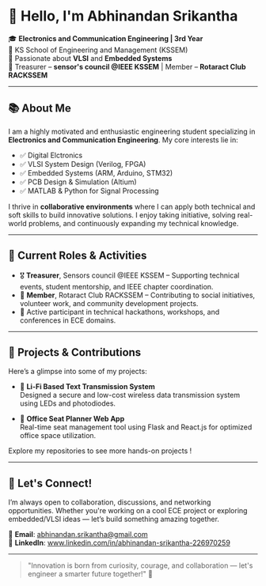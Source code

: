 # 👋 Hello, I'm Abhinandan Srikantha

🎓 **Electronics and Communication Engineering | 3rd Year**  
🏫 KS School of Engineering and Management (KSSEM)  
🔧 Passionate about **VLSI** and **Embedded Systems**  
👥 Treasurer – **sensor's council @IEEE KSSEM** | Member – **Rotaract Club RACKSSEM**

---

## 📚 About Me

I am a highly motivated and enthusiastic engineering student specializing in **Electronics and Communication Engineering**. My core interests lie in:

- ✅ Digital Elctronics 
- ✅ VLSI System Design (Verilog, FPGA)  
- ✅ Embedded Systems (ARM,  Arduino, STM32)  
- ✅ PCB Design & Simulation (Altium)  
- ✅ MATLAB & Python for Signal Processing  

I thrive in **collaborative environments** where I can apply both technical and soft skills to build innovative solutions. I enjoy taking initiative, solving real-world problems, and continuously expanding my technical knowledge.

---

## 💼 Current Roles & Activities

- 🎖 **Treasurer**, Sensors council @IEEE KSSEM – Supporting technical events, student mentorship, and IEEE chapter coordination.
- 🤝 **Member**, Rotaract Club RACKSSEM – Contributing to social initiatives, volunteer work, and community development projects.
- 🧠 Active participant in technical hackathons, workshops, and conferences in ECE domains.

---

## 🚀 Projects & Contributions

Here’s a glimpse into some of my projects:

- 🔦 **Li-Fi Based Text Transmission System**  
  Designed a secure and low-cost wireless data transmission system using LEDs and photodiodes.

- 📍 **Office Seat Planner Web App**  
  Real-time seat management tool using Flask and React.js for optimized office space utilization.

Explore my repositories to see more hands-on projects !

---

## 🤝 Let's Connect!

I’m always open to collaboration, discussions, and networking opportunities. Whether you're working on a cool ECE project or exploring embedded/VLSI ideas — let’s build something amazing together.

📧 **Email**: abhinandan.srikantha@gmail.com  
🔗 **LinkedIn**: www.linkedin.com/in/abhinandan-srikantha-226970259  


---

> "Innovation is born from curiosity, courage, and collaboration — let's engineer a smarter future together!" 🚀
